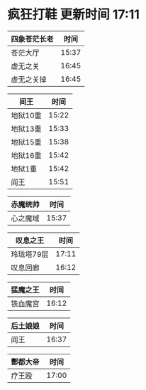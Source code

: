 # 疯狂打鞋 更新时间 17:11

| 四象苍茫长老   | 时间    |
|--------|-------|
| 苍茫大厅 | 15:37 |
| 虚无之关 | 16:45 |
| 虚无之关掉 | 16:45 |

| 间王   | 时间    |
|--------|-------|
| 地狱10重 | 15:22 |
| 地狱13重 | 15:33 |
| 地狱15重 | 15:38 |
| 地狱16重 | 15:42 |
| 地狱1重 | 15:42 |
| 阎王 | 15:51 |

| 赤魔统帅   | 时间    |
|--------|-------|
| 心之魔域 | 15:37 |

| 叹息之王   | 时间    |
|--------|-------|
| 玲珑塔79层 | 17:11 |
| 叹息回廊 | 16:12 |

| 猛魔之王   | 时间    |
|--------|-------|
| 铁血魔宫 | 16:12 |

| 后土娘娘   | 时间    |
|--------|-------|
| 阎王 | 16:37 |

| 酆都大帝   | 时间    |
|--------|-------|
| 疗王殴 | 17:00 |